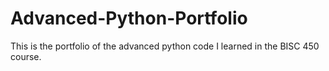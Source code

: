# Advanced-Python-Portfolio
This is the portfolio of the advanced python code I learned in the BISC 450 course. 
